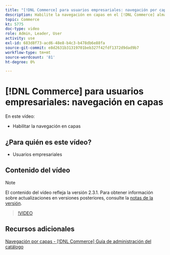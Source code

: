 ```yaml
---
title: "[!DNL Commerce] para usuarios empresariales: navegación por capas"
description: Habilite la navegación en capas en el [!DNL Commerce] almacene para que los clientes puedan encontrar productos de forma fácil y rápida.
topic: Commerce
kt: 5775
doc-type: video
role: Admin, Leader, User
activity: use
exl-id: 683d8f73-acd6-48e8-b4c3-b478db6e88fa
source-git-commit: e8d2631b31319701beb327f42fdf1372d9dad9b7
workflow-type: tm+mt
source-wordcount: '81'
ht-degree: 0%

---
```


# [!DNL Commerce] para usuarios empresariales: navegación en capas

En este vídeo:

- Habilitar la navegación en capas

## ¿Para quién es este vídeo?

- Usuarios empresariales

## Contenido del vídeo

>[!NOTE]
>
>El contenido del vídeo refleja la versión 2.3.1. Para obtener información sobre actualizaciones en versiones posteriores, consulte la [notas de la versión](https://experienceleague.adobe.com/docs/commerce-operations/release/notes/overview.html).

>[!VIDEO](https://video.tv.adobe.com/v/36186?quality=12&learn=on)

## Recursos adicionales

[Navegación por capas - [!DNL Commerce] Guía de administración del catálogo](https://experienceleague.adobe.com/docs/commerce-admin/catalog/catalog/navigation/navigation-layered.html)
